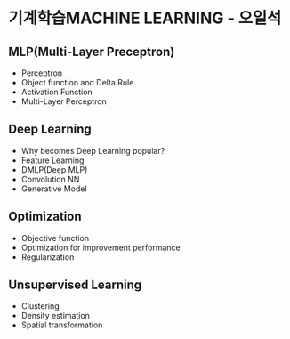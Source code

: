 # 기계학습MACHINE LEARNING - 오일석

## MLP(Multi-Layer Preceptron)
- Perceptron
- Object function and Delta Rule
- Activation Function
- Multi-Layer Perceptron
## Deep Learning
- Why becomes Deep Learning popular?
- Feature Learning
- DMLP(Deep MLP)
- Convolution NN
- Generative Model
## Optimization
- Objective function
- Optimization for improvement performance
- Regularization
## Unsupervised Learning
- Clustering
- Density estimation
- Spatial transformation